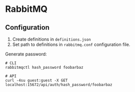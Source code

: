 # RabbitMQ

## Configuration

1. Create definitions in `definitions.json`
2. Set path to definitions in `rabbitmq.conf` configuration file.


Generate password:
```shell
# CLI
rabbitmqctl hash_password foobarbaz

# API
curl -4su guest:guest -X GET localhost:15672/api/auth/hash_password/foobarbaz
```